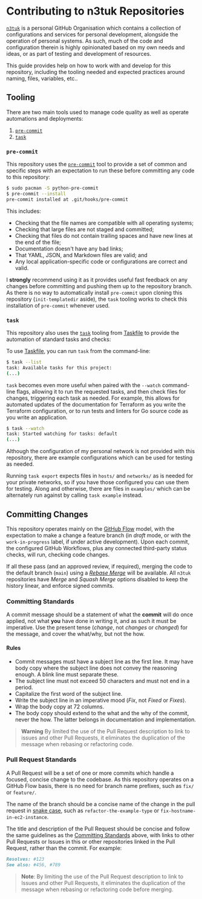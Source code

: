 # Contributing to n3tuk Repositories

[`n3tuk`][n3tuk] is a personal GitHub Organisation which contains a collection
of configurations and services for personal development, alongside the operation
of personal systems. As such, much of the code and configuration therein is
highly opinionated based on my own needs and ideas, or as part of testing and
development of resources.

[n3tuk]: https://github.com/n3tuk

This guide provides help on how to work with and develop for this repository,
including the tooling needed and expected practices around naming, files,
variables, etc..

## Tooling

There are two main tools used to manage code quality as well as operate
automations and deployments:

1. [`pre-commit`](#pre-commit)
1. [`task`](#task)

### `pre-commit`

This repository uses the [`pre-commit`][pre-commit] tool to provide a set of
common and specific steps with an expectation to run these before committing any
code to this repository:

[pre-commit]: https://pre-commit.com

```sh
$ sudo pacman -S python-pre-commit
$ pre-commit --install
pre-commit installed at .git/hooks/pre-commit
```

This includes:

- Checking that the file names are compatible with all operating systems;
- Checking that large files are not staged and committed;
- Checking that files do not contain trailing spaces and have new lines at the
  end of the file;
- Documentation doesn't have any bad links;
- That YAML, JSON, and Markdown files are valid; and
- Any local application-specific code or configurations are correct and valid.

I **strongly** recommend using it as it provides useful fast feedback on any
changes before committing and pushing them up to the repository branch. As there
is no way to automatically install `pre-commit` upon cloning this repository
(`init-templatedir` aside), the `task` tooling works to check this installation
of `pre-commit` whenever used.

### `task`

This repository also uses the [`task`][taskfile] tooling from
[Taskfile][taskfile] to provide the automation of standard tasks and checks:

[taskfile]: https://taskfile.dev/

To use [Taskfile][taskfile], you can run `task` from the command-line:

```sh
$ task --list
task: Available tasks for this project:
(...)
```

`task` becomes even more useful when paired with the `--watch` command-line
flags, allowing it to run the requested tasks, and then check files for changes,
triggering each task as needed. For example, this allows for automated updates
of the documentation for Terraform as you write the Terraform configuration, or
to run tests and linters for Go source code as you write an application.

```sh
$ task --watch
task: Started watching for tasks: default
(...)
```

Although the configuration of my personal network is not provided with this
repository, there are example configurations which can be used for testing as
needed.

Running `task export` expects files in `hosts/` and `networks/` as is needed
for your private networks, so if you have those configured you can use them for
testing. Along and otherwise, there are files in `examples/` which can be
alternately run against by calling `task example` instead.

## Committing Changes

This repository operates mainly on the [GitHub Flow][github-flow] model, with
the expectation to make a change a feature branch (in _draft_ mode, or with the
`work-in-progress` label, if under active development). Upon each commit, the
configured GitHub Workflows, plus any connected third-party status checks, will
run, checking code changes.

If all these pass (and an approved review, if required), merging the code to the
default branch (`main`) using a [_Rebase Merge_][rebase-merge] will be
available. All `n3tuk` repositories have _Merge_ and _Squash Merge_ options
disabled to keep the history linear, and enforce signed commits.

[github-flow]: https://docs.github.com/en/get-started/quickstart/github-flow
[rebase-merge]: https://docs.github.com/en/repositories/configuring-branches-and-merges-in-your-repository/configuring-pull-request-merges/about-merge-methods-on-github#rebasing-and-merging-your-commits

### Committing Standards

A commit message should be a statement of what the **commit** will do once
applied, not what **you** have done in writing it, and as such it must be
imperative. Use the present tense (_change_, not _changes_ or _changed_) for the
message, and cover the what/why, but not the how.

#### Rules

- Commit messages must have a subject line as the first line. It may have body
  copy where the subject line does not convey the reasoning enough. A blink line
  must separate these.
- The subject line must not exceed 50 characters and must not end in a period.
- Capitalize the first word of the subject line.
- Write the subject line in an imperative mood (_Fix_, not _Fixed_ or _Fixes_).
- Wrap the body copy at 72 columns.
- The body copy should extend to the what and the why of the commit, never the
  how. The latter belongs in documentation and implementation.

> **Warning**
> By limited the use of the Pull Request description to link to issues and other
> Pull Requests, it eliminates the duplication of the message when rebasing or
> refactoring code.

### Pull Request Standards

A Pull Request will be a set of one or more commits which handle a focused,
concise change to the codebase. As this repository operates on a GitHub Flow
basis, there is no need for branch name prefixes, such as `fix/` or `feature/`.

The name of the branch should be a concise name of the change in the pull
request in [snake case][snake-case], such as `refactor-the-example-type` or
`fix-hostname-in-ec2-instance`.

The title and description of the Pull Request should be concise and follow the
same guidelines as the [Committing Standards](#committing-standards) above, with
links to other Pull Requests or Issues in this or other repositories linked in
the Pull Request, rather than the commit. For example:

```markdown
Resolves: #123
See also: #456, #789
```

> **Note**:
> By limiting the use of the Pull Request description to link to Issues and other
> Pull Requests, it eliminates the duplication of the message when rebasing or
> refactoring code before merging.

[snake-case]: https://en.wikipedia.org/wiki/Snake_case
